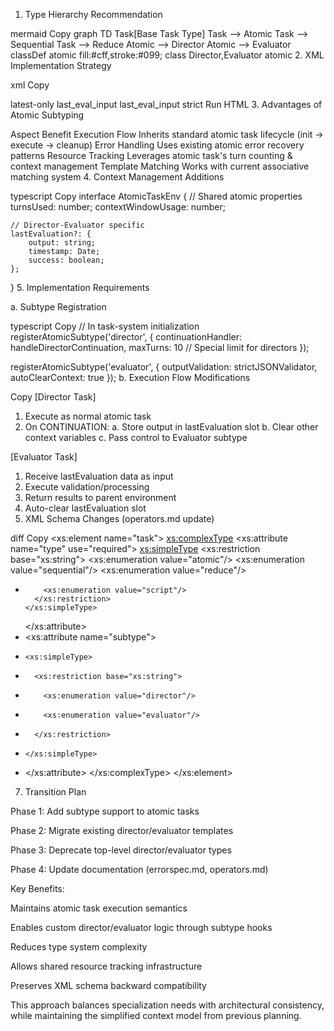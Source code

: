 1. Type Hierarchy Recommendation

mermaid
Copy
graph TD
    Task[Base Task Type]
    Task --> Atomic
    Task --> Sequential
    Task --> Reduce
    Atomic --> Director
    Atomic --> Evaluator
    classDef atomic fill:#cff,stroke:#099;
    class Director,Evaluator atomic
2. XML Implementation Strategy

xml
Copy
<!-- As atomic subtypes -->
<task type="atomic" subtype="director">
    <continuation_policy>latest-only</continuation_policy>
    <output_slot>last_eval_input</output_slot>
</task>

<task type="atomic" subtype="evaluator">
    <input_source>last_eval_input</input_source>
    <validation_rules>strict</validation_rules>
</task>
Run HTML
3. Advantages of Atomic Subtyping

Aspect	Benefit
Execution Flow	Inherits standard atomic task lifecycle (init → execute → cleanup)
Error Handling	Uses existing atomic error recovery patterns
Resource Tracking	Leverages atomic task's turn counting & context management
Template Matching	Works with current associative matching system
4. Context Management Additions

typescript
Copy
interface AtomicTaskEnv {
    // Shared atomic properties
    turnsUsed: number;
    contextWindowUsage: number;
    
    // Director-Evaluator specific
    lastEvaluation?: {
        output: string;
        timestamp: Date;
        success: boolean;
    };
}
5. Implementation Requirements

a. Subtype Registration

typescript
Copy
// In task-system initialization
registerAtomicSubtype('director', {
    continuationHandler: handleDirectorContinuation,
    maxTurns: 10 // Special limit for directors
});

registerAtomicSubtype('evaluator', {
    outputValidation: strictJSONValidator,
    autoClearContext: true
});
b. Execution Flow Modifications

Copy
[Director Task]
1. Execute as normal atomic task
2. On CONTINUATION:
   a. Store output in lastEvaluation slot
   b. Clear other context variables
   c. Pass control to Evaluator subtype

[Evaluator Task]
1. Receive lastEvaluation data as input
2. Execute validation/processing
3. Return results to parent environment
4. Auto-clear lastEvaluation slot
6. XML Schema Changes (operators.md update)

diff
Copy
<xs:element name="task">
  <xs:complexType>
    <xs:attribute name="type" use="required">
      <xs:simpleType>
        <xs:restriction base="xs:string">
          <xs:enumeration value="atomic"/>
          <xs:enumeration value="sequential"/>
          <xs:enumeration value="reduce"/>
+         <xs:enumeration value="script"/>
        </xs:restriction>
      </xs:simpleType>
    </xs:attribute>
+   <xs:attribute name="subtype">
+     <xs:simpleType>
+       <xs:restriction base="xs:string">
+         <xs:enumeration value="director"/>
+         <xs:enumeration value="evaluator"/>
+       </xs:restriction>
+     </xs:simpleType>
+   </xs:attribute>
  </xs:complexType>
</xs:element>
7. Transition Plan

Phase 1: Add subtype support to atomic tasks

Phase 2: Migrate existing director/evaluator templates

Phase 3: Deprecate top-level director/evaluator types

Phase 4: Update documentation (errorspec.md, operators.md)

Key Benefits:

Maintains atomic task execution semantics

Enables custom director/evaluator logic through subtype hooks

Reduces type system complexity

Allows shared resource tracking infrastructure

Preserves XML schema backward compatibility

This approach balances specialization needs with architectural consistency, while maintaining the simplified context model from previous planning.
